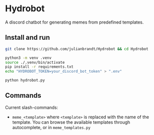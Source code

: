 # Hydrobot

A discord chatbot for generating memes from predefined templates.

## Install and run

```bash
git clone https://github.com/julianbrandt/Hydrobot && cd Hydrobot

python3 -m venv .venv
source ./.venv/bin/activate
pip install -r requirements.txt
echo "HYDROBOT_TOKEN=your_discord_bot_token" > ".env"

python hydrobot.py
```

## Commands

Current slash-commands:
* `meme_<template>` where `<template>` is replaced with the name of the template. You can browse the available templates through autocomplete, or in `meme_templates.py`
